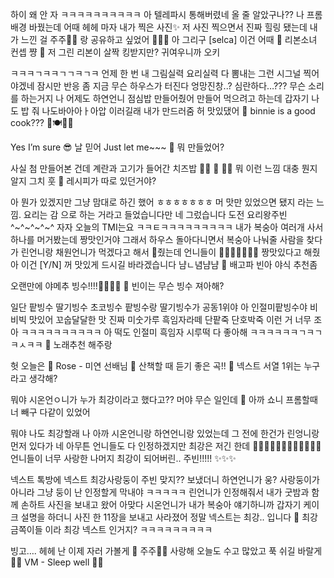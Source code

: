 하이
왜 안 자
ㅋㅋㅋㅋㅋㅋㅋㅋㅋㅋ
아 텔레파시 통해버렸네
올 줄 알았구나??
나 프롬배경 바꿨는데
어때
헤헤 마자
내가 찍은 사진✨
저 사진 찍으면서 진짜 힐링 됐는데
내가 느낀 걸
 주주🤍🌊 랑 공유하고 싶었어
🤍🤍🤍
아 그리구
[selca]
이건
어때
🎀
리본소녀 컨셉
쨩
🌊 저 그린 리본이 살짝 킹받지만? 귀여우니까 오키

ㅋㅋㅋㄱㅋㅋㄱㄱㅋㄱㅋ
언제 한 번
내 그림실력
요리실력
다 뽐내는
그런 시그널 찍어야겠네
잠시만
반응 좀
지금 무슨
하우스가 터진다
엉망진창..?
심란하다…???
무슨 소리를 하는거지
나 어제도
하연언니 점심밥
만들어줬어
만들어 먹으려고 하는데
갑자기 나도 밥 줘 나도바아아ㅏ아압
이러길래 내가 만드러줌
허 맛있댔어
🌊 binnie is a good cook??? 🍳🍽👩🍳

Yes I’m sure 😎
날 믿어
Just let me~~~
🌊 뭐 만들었어?

사실 첨 만들어본 건데
계란과 고기가 들어간 치즈밥
🍳🍗 🧀 🍚🥫
뭐 이런 느낌
대충
뭔지 알지 그치
훗
🌊 레시피가 따로 있던거야?

아 뭔가 있겠지만
그냥 맘대로 하긴 했어
ㅎㅎㅎㅎㅎㅎㅎ
머 맛만 있었으면 됐지
라는 느낌.
요리는 감
으로 하는 거라고 들었습니다만
네 그렀습니다
도전 요리왕주빈
^~^~^~^~^
자자
오늘의 TMI는요
ㅋㅋㅌㅋㅋㅋㅋㅋㅋㅋㅋㅋ
내가 복숭아 여러개 사서
하나를 머거봤는데 짱맛인거야
그래서 하우스 돌아다니면서 복숭아 나눠줄 사람을 찾다가
린언니랑 채원언니가 먹겠다고 해서
🍑줬는데
언니들이
🍑🍑🍑🍑🍑🍑🍑
짱맛있다고 해줬아
이건
[Y/N] 꺼
맛있게 드시길 바라겠습니다
냠ㄴ념냠냠
🌊 배고파 빈아 야식 추천좀

오랜만에
야메추
빙수!!!!🍧🍧🍧🍧
🌊 빈이는 무슨 빙수 져아해?

일단
팥빙수
딸기빙수
초코빙수
팥빙수랑 딸기빙수가 공동1위야
아 인절미팥빙수야
비비빅
맛있어
꼬숩달달한 맛
진짜
미숫가루 흑임자라떼 단팥죽 단호박죽
이런 거 너무 조아
ㅋㅋㅋㅋㅋㅋㅋㅋㅋㅋ
아
떡도 인절미 흑임자 시루떡
다 좋아해
ㅋㅋㅋㅋㅋㅋㄱㅋㄱㅋㅅㅋㅋ
🌊 노래추천 해주랑

헛
오늘은
🎵 Rose - 미연 선배님 🤍
산책할 때 듣기 좋은 곡!!
🌊 넥스트 서열 1위는 누구라고 생각해?

뭐야 시온언ㅇ니가
누가 최강이라고 했다고??
머야 무슨 일인데
🌊 아까 쇼니 프롬할때 너 빼구 다같이 있었어

뭐야 나도 최강할래
나 아까 시온언니랑 하연언니랑 있었는데
그 전에 한건가
린엉니랑 먼저 있다가
네 아무튼
언니들도 다 인정하겠지만
최강은
저긴 한데
🫶🏻🫶🏻🫶🏻🫶🏻🫶🏻🫶🏻
언니들이 너무 사랑한 나머지
최강이 되어버린..
주빈!!!!!
✨✨✨

넥스트
톡방에
넥스트 최강사랑둥이 주빈
맞지??
보냈더니
하연언니가
웅?
사랑둥이가 아니라
그냥 둥이
난 인정할게 막내야 ㅋㅋㅋㅋㅋ
린언니가 인정해줘서
내가 굿밤과 함께
손하트 사진을 보내고 왔어
아맞다 시온언니가 내가 복숭아 얘기하니까
갑자기 케이크 설명을 하더니
사진 한 11장을 보내고
사라졌어
정말 넥스트는
최강..
입니다
🌊 최강 금쪽이들 이라 최강 넥스트 인거지? ㅋㅋㅋㅋㅋㅋㅋㅋㅋ

빙고….
헤헤
난 이제 자러 가볼게
🤍
 주주🤍🌊 사랑해
오늘도 수고 많았고 푹 쉬길 바랄게🫶🏻
VM - Sleep well
🫶🏻



